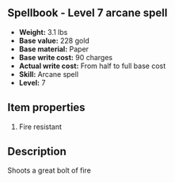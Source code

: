 ## Spellbook - Level 7 arcane spell

- **Weight:** 3.1 lbs
- **Base value:** 228 gold
- **Base material:** Paper
- **Base write cost:** 90 charges
- **Actual write cost:** From half to full base cost
- **Skill:** Arcane spell
- **Level:** 7

## Item properties

1. Fire resistant

## Description

Shoots a great bolt of fire
